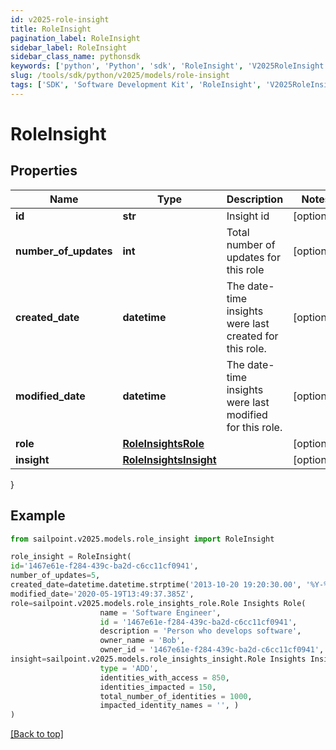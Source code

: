 ```yaml
---
id: v2025-role-insight
title: RoleInsight
pagination_label: RoleInsight
sidebar_label: RoleInsight
sidebar_class_name: pythonsdk
keywords: ['python', 'Python', 'sdk', 'RoleInsight', 'V2025RoleInsight'] 
slug: /tools/sdk/python/v2025/models/role-insight
tags: ['SDK', 'Software Development Kit', 'RoleInsight', 'V2025RoleInsight']
---
```


# RoleInsight


## Properties

Name | Type | Description | Notes
------------ | ------------- | ------------- | -------------
**id** | **str** | Insight id | [optional] 
**number_of_updates** | **int** | Total number of updates for this role | [optional] 
**created_date** | **datetime** | The date-time insights were last created for this role. | [optional] 
**modified_date** | **datetime** | The date-time insights were last modified for this role. | [optional] 
**role** | [**RoleInsightsRole**](role-insights-role) |  | [optional] 
**insight** | [**RoleInsightsInsight**](role-insights-insight) |  | [optional] 
}

## Example

```python
from sailpoint.v2025.models.role_insight import RoleInsight

role_insight = RoleInsight(
id='1467e61e-f284-439c-ba2d-c6cc11cf0941',
number_of_updates=5,
created_date=datetime.datetime.strptime('2013-10-20 19:20:30.00', '%Y-%m-%d %H:%M:%S.%f'),
modified_date='2020-05-19T13:49:37.385Z',
role=sailpoint.v2025.models.role_insights_role.Role Insights Role(
                    name = 'Software Engineer', 
                    id = '1467e61e-f284-439c-ba2d-c6cc11cf0941', 
                    description = 'Person who develops software', 
                    owner_name = 'Bob', 
                    owner_id = '1467e61e-f284-439c-ba2d-c6cc11cf0941', ),
insight=sailpoint.v2025.models.role_insights_insight.Role Insights Insight(
                    type = 'ADD', 
                    identities_with_access = 850, 
                    identities_impacted = 150, 
                    total_number_of_identities = 1000, 
                    impacted_identity_names = '', )
)

```
[[Back to top]](#) 

